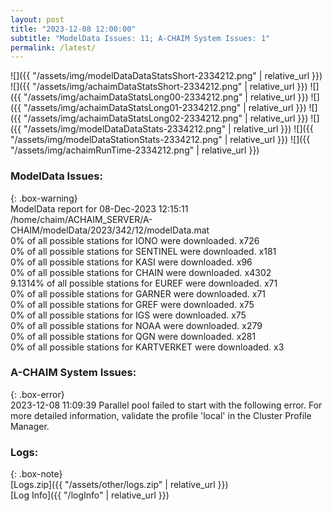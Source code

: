 ```yaml
---
layout: post
title: "2023-12-08 12:00:00"
subtitle: "ModelData Issues: 11; A-CHAIM System Issues: 1"
permalink: /latest/
---
```


![]({{ "/assets/img/modelDataDataStatsShort-2334212.png" | relative_url }})
![]({{ "/assets/img/achaimDataStatsShort-2334212.png" | relative_url }})
![]({{ "/assets/img/achaimDataStatsLong00-2334212.png" | relative_url }})
![]({{ "/assets/img/achaimDataStatsLong01-2334212.png" | relative_url }})
![]({{ "/assets/img/achaimDataStatsLong02-2334212.png" | relative_url }})
![]({{ "/assets/img/modelDataDataStats-2334212.png" | relative_url }})
![]({{ "/assets/img/modelDataStationStats-2334212.png" | relative_url }})
![]({{ "/assets/img/achaimRunTime-2334212.png" | relative_url }})


### ModelData Issues:  
  
{: .box-warning}  
 ModelData report for 08-Dec-2023 12:15:11   
 /home/chaim/ACHAIM_SERVER/A-CHAIM/modelData/2023/342/12/modelData.mat   
 0% of all possible stations for IONO were downloaded. x726   
 0% of all possible stations for SENTINEL were downloaded. x181   
 0% of all possible stations for KASI were downloaded. x96   
 0% of all possible stations for CHAIN were downloaded. x4302   
 9.1314% of all possible stations for EUREF were downloaded. x71   
 0% of all possible stations for GARNER were downloaded. x71   
 0% of all possible stations for GREF were downloaded. x75   
 0% of all possible stations for IGS were downloaded. x75   
 0% of all possible stations for NOAA were downloaded. x279   
 0% of all possible stations for QGN were downloaded. x281   
 0% of all possible stations for KARTVERKET were downloaded. x3   
  
### A-CHAIM System Issues:  
  
{: .box-error}  
2023-12-08 11:09:39 Parallel pool failed to start with the following error. For more detailed information, validate the profile 'local' in the Cluster Profile Manager.  

### Logs:  
  
{: .box-note}  
[Logs.zip]({{ "/assets/other/logs.zip" | relative_url }})  
[Log Info]({{ "/logInfo" | relative_url }})  
